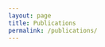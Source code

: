 ```yaml
---
layout: page
title: Publications 
permalink: /publications/
---
```

<!--
dropDownAbstract is a class name
-->
<head>
    <meta charset="utf-8">
    <link href="{{site.baseurl}}/css/publications.css" rel="stylesheet">
    <script type="text/javascript">
        /* When the user clicks on the button,
        toggle between hiding and showing the dropdown content */
        function openAbstract() {
          document.getElementById("abstract-dropdown").classList.toggle("show");
        }
        function openBibtex() {
          document.getElementById("bibtex-dropdown").classList.toggle("show");
        }

        // Close the dropdown menu if the user clicks outside of it
        window.onclick = function(event) {
          if (!event.target.matches('.dropbtn')) {
            var dropdowns = document.getElementsByClassName("dropdown-content");
            var i;
            for (i = 0; i < dropdowns.length; i++) {
              var openDropdown = dropdowns[i];
              if (openDropdown.classList.contains('show')) {
                openDropdown.classList.remove('show');
              }
            }
            
          }
        }
    </script>
</head>
<p>
Below are the published work I have so far
</p>

<h3 class="papertitle" id="cdmt"> Content Defined Merkle Tree (2021) </h3> 

<p>
As I was to implement Merkle tree in [Sciunit](https://sciunit.run/), I realized that Merkle tree cannot be used for blocks that are created with Content-Defined Chunking method. Therefore we came up with the idea of CDMT, which does the Content-Defined Chunking in the internal nodes. This data structure is now robust against the chunk-shift, which occurs using the Merkle trees on top of content-defined chunks. 
</p>
<p>
<a href="https://arxiv.org/abs/2104.02158#:~:text=Containerization%20simplifies%20the%20sharing%20and,push%20and%20pull%20container%20images.">Link to CDMT</a>
</p>

<h3 class="papertitle" id="provenanceAlignment">Efficient Provenance Alignment in Reproduced Executions (2020)</h3> 

<p>
<a href="https://github.com/ashish-gehani/SPADE">SPADE</a> and Sciunit use system calls to trace the provenance of the executions. Therefore this is our first attempt to look at the system call trace to make sure the two executions are aligned. 
</p>
<p>
<a href="https://www.usenix.org/conference/tapp2020/presentation/nakamura)
">Link to Provenance Alignment</a>
</p>

<!--
<ol class="bibliography">
<li><b>Nakamura, Y.</b>, Raza, A, Malik, T, Sampath, D., &amp; Coombes, K. R. (2019). <i>Identification and comparison of genes differentially regulate by transcription factors and miRNAs</i>. 
<button onclick="openAbstract()" class="dropbtn">Abstract</button>
<button onclick="openBibtex()" class="dropbtn">BibTeX</button>

    <div class="dropdown-content" id = "abstract-dropdown">
    Transcription factors and microRNAs (miRNA) both play a critical role in gene regulation and in the development of many diseases such as cancer. Understanding how transcription factors and miRNAs influence gene expression is thus important to understand, but complicated due to the large and interconnected nature of the human genome. To help better understand what genes are being regulated by transcription factors and/or miRNAs we looked at it over 8000 patient samples from 32 different cancer types collected from The Cancer Genome Atlas (TCGA). We started by clustering the transcription factors and miRNAs using Thresher to reduce the number of features. Using both the mRNA and miRNA sequencing data we constructed linear models to calculate the coefficient of determination (R2) for each mRNA based on the Thresher cluster expression. We generated three types of linear models: transcription factor, miRNA and transcription factor plus miRNA. We then determined genes that were highly explained or poorly explained by each of the three models based on the genes R2 value. We performed downstream gene enrichment analysis using ToppGene on the sets of well and poorly explained genes. This identified differences in gene regulation between transcription factors and miRNAs and showed what groups of gene are differentially regulated.
    </div>

    <div class="dropdown-content" id="bibtex-dropdown">
        <pre>@article{aans19a,
      title = {Identification and comparison of genes differentially regulated
                    by transcription factors and {miRNAs}},
      author = {Asiaee*, Amir and Abrams*, Zachary B and Nakayiza, Samantha and Sampath, Deepa and Coombes, Kevin R},
      archiveprefix = {bioRxiv},
      eprint = {803643},
      note = {https://doi.org/10.1101/803643},
      year = {2019}
    }
        </pre>
    </div>

-->
